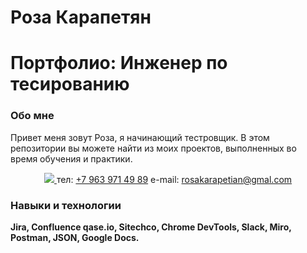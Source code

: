 # Роза Карапетян
<h1>Портфолио: Инженер по тесированию </h1>
<h3>Обо мне </h3>
Привет меня зовут Роза, я начинающий тестровщик.
В этом репозитории вы можете найти из моих проектов, выполненных во время обучения и практики.
<p align = 'center'> 
  <a href = "https://t.me/joinchat/@Roza_Karapetyan">
    <img src = "https://img.shields.io/badge/Telegram-8A2BE2?sytle=for-the-badge&logo=telegram&logoColor=white"/>
  </a>
    тел: <a href=''>+7 963 971 49 89</a>
    e-mail: <a href='mailto:rosakarapetian@gmail.com'>rosakarapetian@gmal.com</a>
  </p>
<h3>Навыки и технологии</h3>
<b>Jira, Confluence qase.io, Sitechco, Chrome DevTools, Slack, Miro, Postman, JSON, Google Docs.
